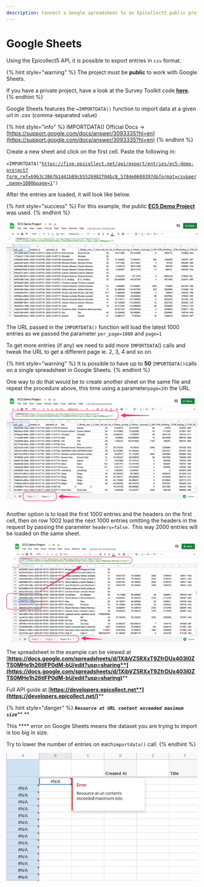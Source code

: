 ```yaml
---
description: Connect a Google spreadsheet to an Epicollect5 public project
---
```


# Google Sheets

Using the Epicollect5 API, it is possible to export entries in `csv` format.

{% hint style="warning" %}
The project must be **public** to work with Google Sheets.

If you have a private project, have a look at the Survey Toolkit code [**here**](https://github.com/EnAccess/Survey-Toolkit/blob/main/Epicollect\_5-Sheets\_Integration.gs)**.**&#x20;
{% endhint %}

Google Sheets features the `=IMPORTDATA()` function to import data at a given url in .csv (comma-separated value)&#x20;

{% hint style="info" %}
IMPORTDATA() Official Docs -> [https://support.google.com/docs/answer/3093335?hl=en](https://support.google.com/docs/answer/3093335?hl=en)
{% endhint %}

Create a new sheet and click on the first cell. Paste the following in:

`=IMPORTDATA("`[`https://five.epicollect.net/api/export/entries/ec5-demo-project?form_ref=b963c3867b1441b89cb552b982f04bc8_5784e0609397d&format=csv&per_page=1000&page=1`](https://five.epicollect.net/api/export/entries/ec5-demo-project?form\_ref=b963c3867b1441b89cb552b982f04bc8\_5784e0609397d\&format=csv\&per\_page=1000\&page=1)`")`

After the entries are loaded, it will look like below.&#x20;

{% hint style="success" %}
For this example, the public [**EC5 Demo Project**](https://five.epicollect.net/project/ec5-demo-project) was used.
{% endhint %}

![Entries loaded in Google Sheets](<../.gitbook/assets/Screenshot 2020-12-04 at 17.17.02.png>)

The URL passed in the `IMPORTDATA()` function will load the latest 1000 entries as we passed the parameter `per_page=1000` and `page=1`

To get more entries (if any) we need to add more `IMPORTDATA`() calls and tweak the URL to get a different page ie. 2, 3, 4 and so on.

{% hint style="warning" %}
It is possible to have up to **50** `IMPORTDATA()`calls on a single spreadsheet in Google Sheets.
{% endhint %}

One way to do that would be to create another sheet on the same file and repeat the procedure above, this time using a parameter`page=2`in the URL.

![Loading entries in separate sheets](../.gitbook/assets/gs-1.jpg)

Another option is to load the first 1000 entries and the headers on the first cell, then on row 1002 load the next 1000 entries omitting the headers in the request by passing the parameter `headers=false.` This way 2000 entries will be loaded on the same sheet.

![Loading entries in the same sheet](../.gitbook/assets/gs-2.jpg)

The spreadsheet in the example can be viewed at [**https://docs.google.com/spreadsheets/d/1XibVZ5RXxT9ZfrDUx403I0ZTS0MHe1h26tlFP0dM-bU/edit?usp=sharing**](https://docs.google.com/spreadsheets/d/1XibVZ5RXxT9ZfrDUx403I0ZTS0MHe1h26tlFP0dM-bU/edit?usp=sharing)****

Full API guide at [**https://developers.epicollect.net**](https://developers.epicollect.net/)****

{% hint style="danger" %}
_**`Resource at URL content exceeded maximum size`**_** **&#x20;

This **** error on Google Sheets means the dataset you are trying to import is too big in size.

Try to lower the number of entries on each`importdata()` call.
{% endhint %}

![](../.gitbook/assets/error-gs.jpg)

